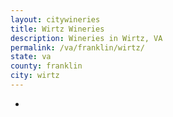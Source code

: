 ```yaml
---
layout: citywineries
title: Wirtz Wineries
description: Wineries in Wirtz, VA
permalink: /va/franklin/wirtz/
state: va
county: franklin
city: wirtz
---
```

-
